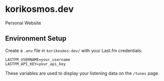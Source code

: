 # korikosmos.dev
Personal Website

## Environment Setup

Create a `.env` file in `korikosmos-dev/` with your Last.fm credentials:

```
LASTFM_USERNAME=your_username
LASTFM_API_KEY=your_api_key
```

These variables are used to display your listening data on the `/tunes` page.
